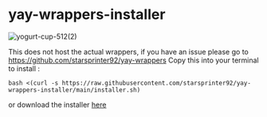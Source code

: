 # yay-wrappers-installer

![yogurt-cup-512(2)](https://github.com/starsprinter92/yay-wrappers-installer/assets/97267759/61662ef0-9f3c-492d-903e-5e77e26d108c)

This does not host the actual wrappers, if you have an issue please go to https://github.com/starsprinter92/yay-wrappers
Copy this into your terminal to install :
```
bash <(curl -s https://raw.githubusercontent.com/starsprinter92/yay-wrappers-installer/main/installer.sh)
```
or download the installer [here](https://github.com/starsprinter92/yay-wrappers-installer/releases)
